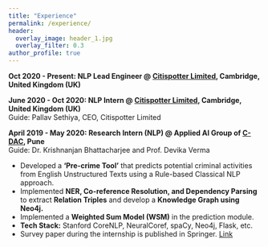 ```yaml
---
title: "Experience"
permalink: /experience/
header:
  overlay_image: header_1.jpg
  overlay_filter: 0.3
author_profile: true
---
```


<b>Oct 2020 - Present: NLP Lead Engineer @ <a href="http://citispotter.com/"> Citispotter Limited</a>, Cambridge, United Kingdom (UK)</b><br>
  
<b>June 2020 - Oct 2020: NLP Intern @ <a href="http://citispotter.com/"> Citispotter Limited</a>, Cambridge, United Kingdom (UK)</b><br>
  Guide: Pallav Sethiya, CEO, Citispotter Limited <br>
  
<b>April 2019 - May 2020: Research Intern (NLP) @ Applied AI Group of <a href="https://www.cdac.in/">C-DAC</a>, Pune</b><br>
  Guide: Dr. Krishnanjan Bhattacharjee and Prof. Devika Verma
  - Developed a **‘Pre-crime Tool’** that predicts potential criminal activities from English Unstructured Texts using a Rule-based Classical NLP approach. 
  - Implemented **NER, Co-reference Resolution, and Dependency Parsing** to extract **Relation Triples** and develop a **Knowledge Graph using Neo4j.**
  - Implemented a **Weighted Sum Model (WSM)** in the prediction module.
  - **Tech Stack:** Stanford CoreNLP, NeuralCoref, spaCy, Neo4j, Flask, etc. 
  - Survey paper during the internship is published in Springer. [Link](http://katreparitosh.github.io/publication/springer_ictis_2020)
  
